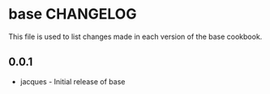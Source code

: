 base CHANGELOG
==============

This file is used to list changes made in each version of the base cookbook.

0.0.1
-----
- jacques - Initial release of base
